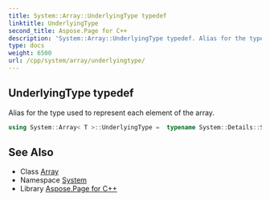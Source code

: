 ```yaml
---
title: System::Array::UnderlyingType typedef
linktitle: UnderlyingType
second_title: Aspose.Page for C++
description: 'System::Array::UnderlyingType typedef. Alias for the type used to represent each element of the array in C++.'
type: docs
weight: 6500
url: /cpp/system/array/underlyingtype/
---
```

## UnderlyingType typedef


Alias for the type used to represent each element of the array.

```cpp
using System::Array< T >::UnderlyingType =  typename System::Details::SelectType<T>::type
```

## See Also

* Class [Array](../)
* Namespace [System](../../)
* Library [Aspose.Page for C++](../../../)
